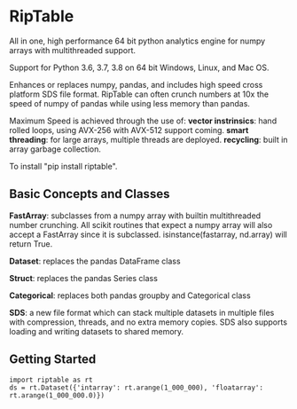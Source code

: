 # RipTable
All in one, high performance 64 bit python analytics engine for numpy arrays with multithreaded support.

Support for Python 3.6, 3.7, 3.8 on 64 bit Windows, Linux, and Mac OS.

Enhances or replaces numpy, pandas, and includes high speed cross platform SDS file format.
RipTable can often crunch numbers at 10x the speed of numpy of pandas while using less memory than pandas.  

Maximum Speed is achieved through the use of: **vector instrinsics**: hand rolled loops, using AVX-256 with AVX-512 support coming. **smart threading**: for large arrays, multiple threads are deployed. **recycling**: built in array garbage collection.

To install "pip install riptable".

Basic Concepts and Classes
--------------------------
**FastArray**: subclasses from a numpy array with builtin multithreaded number crunching.  All scikit routines that expect a numpy array will also accept a FastArray since it is subclassed.  isinstance(fastarray, nd.array) will return True.

**Dataset**: replaces the pandas DataFrame class

**Struct**: replaces the pandas Series class

**Categorical**: replaces both pandas groupby and Categorical class

**SDS**: a new file format which can stack multiple datasets in multiple files with compression, threads, and no extra memory copies.  SDS also supports loading and writing datasets to shared memory.

Getting Started
----------------
```
import riptable as rt
ds = rt.Dataset({'intarray': rt.arange(1_000_000), 'floatarray': rt.arange(1_000_000.0)})
```
